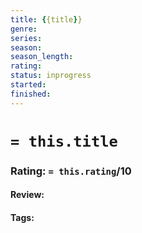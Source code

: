 ```yaml
---
title: {{title}}
genre:
series:
season:
season_length: 
rating:
status: inprogress
started:
finished: 
---
```

# `= this.title`
### Rating: `= this.rating`/10

#### Review:

#### Tags: